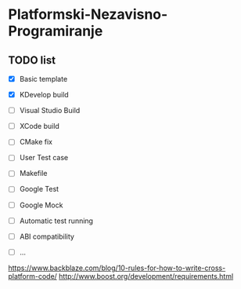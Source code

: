 # Platformski-Nezavisno-Programiranje

## TODO list
- [x] Basic template
- [x] KDevelop build
- [ ] Visual Studio Build
- [ ] XCode build
- [ ] CMake fix
- [ ] User Test case
- [ ] Makefile
- [ ] Google Test 
- [ ] Google Mock
- [ ] Automatic test running
- [ ] ABI compatibility
- [ ] ...



https://www.backblaze.com/blog/10-rules-for-how-to-write-cross-platform-code/
http://www.boost.org/development/requirements.html

